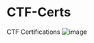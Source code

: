 # CTF-Certs
CTF Certifications 
![image](https://github.com/user-attachments/assets/82c71c9c-b67b-4a52-8f03-de0a62586cb6)
